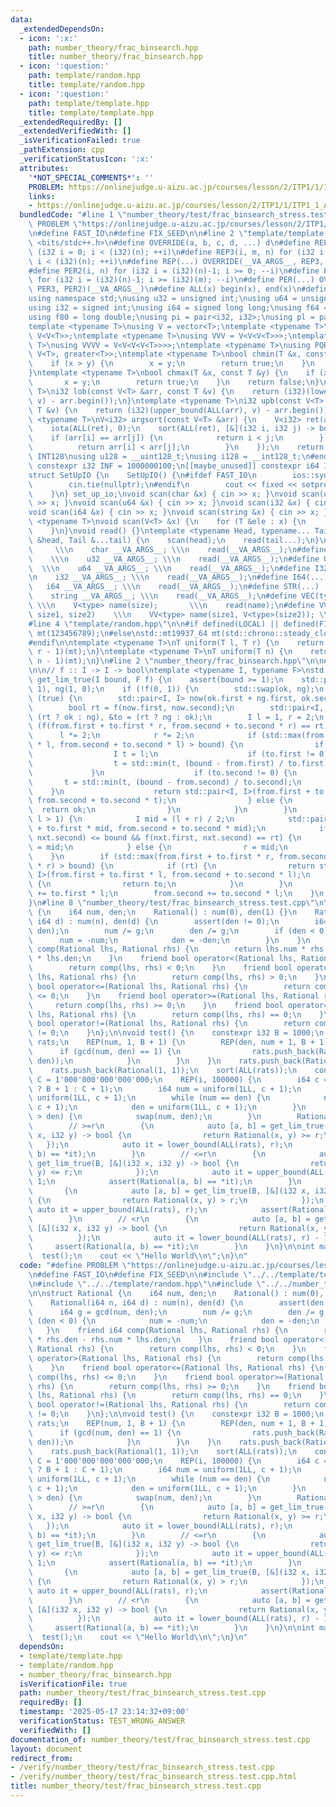```yaml
---
data:
  _extendedDependsOn:
  - icon: ':x:'
    path: number_theory/frac_binsearch.hpp
    title: number_theory/frac_binsearch.hpp
  - icon: ':question:'
    path: template/random.hpp
    title: template/random.hpp
  - icon: ':question:'
    path: template/template.hpp
    title: template/template.hpp
  _extendedRequiredBy: []
  _extendedVerifiedWith: []
  _isVerificationFailed: true
  _pathExtension: cpp
  _verificationStatusIcon: ':x:'
  attributes:
    '*NOT_SPECIAL_COMMENTS*': ''
    PROBLEM: https://onlinejudge.u-aizu.ac.jp/courses/lesson/2/ITP1/1/ITP1_1_A
    links:
    - https://onlinejudge.u-aizu.ac.jp/courses/lesson/2/ITP1/1/ITP1_1_A
  bundledCode: "#line 1 \"number_theory/test/frac_binsearch_stress.test.cpp\"\n#define\
    \ PROBLEM \"https://onlinejudge.u-aizu.ac.jp/courses/lesson/2/ITP1/1/ITP1_1_A\"\
    \n#define FAST_IO\n#define FIX_SEED\n\n#line 2 \"template/template.hpp\"\n#include\
    \ <bits/stdc++.h>\n#define OVERRIDE(a, b, c, d, ...) d\n#define REP2(i, n) for\
    \ (i32 i = 0; i < (i32)(n); ++i)\n#define REP3(i, m, n) for (i32 i = (i32)(m);\
    \ i < (i32)(n); ++i)\n#define REP(...) OVERRIDE(__VA_ARGS__, REP3, REP2)(__VA_ARGS__)\n\
    #define PER2(i, n) for (i32 i = (i32)(n)-1; i >= 0; --i)\n#define PER3(i, m, n)\
    \ for (i32 i = (i32)(n)-1; i >= (i32)(m); --i)\n#define PER(...) OVERRIDE(__VA_ARGS__,\
    \ PER3, PER2)(__VA_ARGS__)\n#define ALL(x) begin(x), end(x)\n#define LEN(x) (i32)(x.size())\n\
    using namespace std;\nusing u32 = unsigned int;\nusing u64 = unsigned long long;\n\
    using i32 = signed int;\nusing i64 = signed long long;\nusing f64 = double;\n\
    using f80 = long double;\nusing pi = pair<i32, i32>;\nusing pl = pair<i64, i64>;\n\
    template <typename T>\nusing V = vector<T>;\ntemplate <typename T>\nusing VV =\
    \ V<V<T>>;\ntemplate <typename T>\nusing VVV = V<V<V<T>>>;\ntemplate <typename\
    \ T>\nusing VVVV = V<V<V<V<T>>>>;\ntemplate <typename T>\nusing PQR = priority_queue<T,\
    \ V<T>, greater<T>>;\ntemplate <typename T>\nbool chmin(T &x, const T &y) {\n\
    \    if (x > y) {\n        x = y;\n        return true;\n    }\n    return false;\n\
    }\ntemplate <typename T>\nbool chmax(T &x, const T &y) {\n    if (x < y) {\n \
    \       x = y;\n        return true;\n    }\n    return false;\n}\ntemplate <typename\
    \ T>\ni32 lob(const V<T> &arr, const T &v) {\n    return (i32)(lower_bound(ALL(arr),\
    \ v) - arr.begin());\n}\ntemplate <typename T>\ni32 upb(const V<T> &arr, const\
    \ T &v) {\n    return (i32)(upper_bound(ALL(arr), v) - arr.begin());\n}\ntemplate\
    \ <typename T>\nV<i32> argsort(const V<T> &arr) {\n    V<i32> ret(arr.size());\n\
    \    iota(ALL(ret), 0);\n    sort(ALL(ret), [&](i32 i, i32 j) -> bool {\n    \
    \    if (arr[i] == arr[j]) {\n            return i < j;\n        } else {\n  \
    \          return arr[i] < arr[j];\n        }\n    });\n    return ret;\n}\n#ifdef\
    \ INT128\nusing u128 = __uint128_t;\nusing i128 = __int128_t;\n#endif\n[[maybe_unused]]\
    \ constexpr i32 INF = 1000000100;\n[[maybe_unused]] constexpr i64 INF64 = 3000000000000000100;\n\
    struct SetUpIO {\n    SetUpIO() {\n#ifdef FAST_IO\n        ios::sync_with_stdio(false);\n\
    \        cin.tie(nullptr);\n#endif\n        cout << fixed << setprecision(15);\n\
    \    }\n} set_up_io;\nvoid scan(char &x) { cin >> x; }\nvoid scan(u32 &x) { cin\
    \ >> x; }\nvoid scan(u64 &x) { cin >> x; }\nvoid scan(i32 &x) { cin >> x; }\n\
    void scan(i64 &x) { cin >> x; }\nvoid scan(string &x) { cin >> x; }\ntemplate\
    \ <typename T>\nvoid scan(V<T> &x) {\n    for (T &ele : x) {\n        scan(ele);\n\
    \    }\n}\nvoid read() {}\ntemplate <typename Head, typename... Tail>\nvoid read(Head\
    \ &head, Tail &...tail) {\n    scan(head);\n    read(tail...);\n}\n#define CHAR(...)\
    \     \\\n    char __VA_ARGS__; \\\n    read(__VA_ARGS__);\n#define U32(...) \
    \    \\\n    u32 __VA_ARGS__; \\\n    read(__VA_ARGS__);\n#define U64(...)   \
    \  \\\n    u64 __VA_ARGS__; \\\n    read(__VA_ARGS__);\n#define I32(...)     \\\
    \n    i32 __VA_ARGS__; \\\n    read(__VA_ARGS__);\n#define I64(...)     \\\n \
    \   i64 __VA_ARGS__; \\\n    read(__VA_ARGS__);\n#define STR(...)        \\\n\
    \    string __VA_ARGS__; \\\n    read(__VA_ARGS__);\n#define VEC(type, name, size)\
    \ \\\n    V<type> name(size);       \\\n    read(name);\n#define VVEC(type, name,\
    \ size1, size2)    \\\n    VV<type> name(size1, V<type>(size2)); \\\n    read(name);\n\
    #line 4 \"template/random.hpp\"\n\n#if defined(LOCAL) || defined(FIX_SEED)\nstd::mt19937_64\
    \ mt(123456789);\n#else\nstd::mt19937_64 mt(std::chrono::steady_clock::now().time_since_epoch().count());\n\
    #endif\n\ntemplate <typename T>\nT uniform(T l, T r) {\n    return std::uniform_int_distribution<T>(l,\
    \ r - 1)(mt);\n}\ntemplate <typename T>\nT uniform(T n) {\n    return std::uniform_int_distribution<T>(0,\
    \ n - 1)(mt);\n}\n#line 2 \"number_theory/frac_binsearch.hpp\"\n\n#line 6 \"number_theory/frac_binsearch.hpp\"\
    \n\n// f :: I -> I -> bool\ntemplate <typename I, typename F>\nstd::pair<I, I>\
    \ get_lim_true(I bound, F f) {\n    assert(bound >= 1);\n    std::pair<I, I> ok(0,\
    \ 1), ng(1, 0);\n    if (!f(0, 1)) {\n        std::swap(ok, ng);\n    }\n    while\
    \ (true) {\n        std::pair<I, I> now(ok.first + ng.first, ok.second + ng.second);\n\
    \        bool rt = f(now.first, now.second);\n        std::pair<I, I> &from =\
    \ (rt ? ok : ng), &to = (rt ? ng : ok);\n        I l = 1, r = 2;\n        while\
    \ (f(from.first + to.first * r, from.second + to.second * r) == rt) {\n      \
    \      l *= 2;\n            r *= 2;\n            if (std::max(from.first + to.first\
    \ * l, from.second + to.second * l) > bound) {\n                if (rt) {\n  \
    \                  I t = l;\n                    if (to.first != 0) {\n      \
    \                  t = std::min(t, (bound - from.first) / to.first);\n       \
    \             }\n                    if (to.second != 0) {\n                 \
    \       t = std::min(t, (bound - from.second) / to.second);\n                \
    \    }\n                    return std::pair<I, I>(from.first + to.first * t,\
    \ from.second + to.second * t);\n                } else {\n                  \
    \  return ok;\n                }\n            }\n        }\n        while (r -\
    \ l > 1) {\n            I mid = (l + r) / 2;\n            std::pair<I, I> nxt(from.first\
    \ + to.first * mid, from.second + to.second * mid);\n            if (std::max(nxt.first,\
    \ nxt.second) <= bound && f(nxt.first, nxt.second) == rt) {\n                l\
    \ = mid;\n            } else {\n                r = mid;\n            }\n    \
    \    }\n        if (std::max(from.first + to.first * r, from.second + to.second\
    \ * r) > bound) {\n            if (rt) {\n                return std::pair<I,\
    \ I>(from.first + to.first * l, from.second + to.second * l);\n            } else\
    \ {\n                return to;\n            }\n        }\n        from.first\
    \ += to.first * l;\n        from.second += to.second * l;\n    }\n    assert(false);\n\
    }\n#line 8 \"number_theory/test/frac_binsearch_stress.test.cpp\"\n\nstruct Rational\
    \ {\n    i64 num, den;\n    Rational() : num(0), den(1) {}\n    Rational(i64 n,\
    \ i64 d) : num(n), den(d) {\n        assert(den != 0);\n        i64 g = gcd(num,\
    \ den);\n        num /= g;\n        den /= g;\n        if (den < 0) {\n      \
    \      num = -num;\n            den = -den;\n        }\n    }\n    friend i64\
    \ comp(Rational lhs, Rational rhs) {\n        return lhs.num * rhs.den - rhs.num\
    \ * lhs.den;\n    }\n    friend bool operator<(Rational lhs, Rational rhs) {\n\
    \        return comp(lhs, rhs) < 0;\n    }\n    friend bool operator>(Rational\
    \ lhs, Rational rhs) {\n        return comp(lhs, rhs) > 0;\n    }\n    friend\
    \ bool operator<=(Rational lhs, Rational rhs) {\n        return comp(lhs, rhs)\
    \ <= 0;\n    }\n    friend bool operator>=(Rational lhs, Rational rhs) {\n   \
    \     return comp(lhs, rhs) >= 0;\n    }\n    friend bool operator==(Rational\
    \ lhs, Rational rhs) {\n        return comp(lhs, rhs) == 0;\n    }\n    friend\
    \ bool operator!=(Rational lhs, Rational rhs) {\n        return comp(lhs, rhs)\
    \ != 0;\n    }\n};\n\nvoid test() {\n    constexpr i32 B = 1000;\n    V<Rational>\
    \ rats;\n    REP(num, 1, B + 1) {\n        REP(den, num + 1, B + 1) {\n      \
    \      if (gcd(num, den) == 1) {\n                rats.push_back(Rational(num,\
    \ den));\n            }\n        }\n    }\n    rats.push_back(Rational(0, 1));\n\
    \    rats.push_back(Rational(1, 1));\n    sort(ALL(rats));\n    constexpr i64\
    \ C = 1'000'000'000'000'000;\n    REP(i, 100000) {\n        i64 c = (uniform(2)\
    \ ? B + 1 : C + 1);\n        i64 num = uniform(1LL, c + 1);\n        i64 den =\
    \ uniform(1LL, c + 1);\n        while (num == den) {\n            num = uniform(1LL,\
    \ c + 1);\n            den = uniform(1LL, c + 1);\n        }\n        if (num\
    \ > den) {\n            swap(num, den);\n        }\n        Rational r(num, den);\n\
    \        // >=r\n        {\n            auto [a, b] = get_lim_true(B, [&](i32\
    \ x, i32 y) -> bool {\n                return Rational(x, y) >= r;\n         \
    \   });\n            auto it = lower_bound(ALL(rats), r);\n            assert(Rational(a,\
    \ b) == *it);\n        }\n        // <=r\n        {\n            auto [a, b] =\
    \ get_lim_true(B, [&](i32 x, i32 y) -> bool {\n                return Rational(x,\
    \ y) <= r;\n            });\n            auto it = upper_bound(ALL(rats), r) -\
    \ 1;\n            assert(Rational(a, b) == *it);\n        }\n        // >r\n \
    \       {\n            auto [a, b] = get_lim_true(B, [&](i32 x, i32 y) -> bool\
    \ {\n                return Rational(x, y) > r;\n            });\n           \
    \ auto it = upper_bound(ALL(rats), r);\n            assert(Rational(a, b) == *it);\n\
    \        }\n        // <r\n        {\n            auto [a, b] = get_lim_true(B,\
    \ [&](i32 x, i32 y) -> bool {\n                return Rational(x, y) < r;\n  \
    \          });\n            auto it = lower_bound(ALL(rats), r) - 1;\n       \
    \     assert(Rational(a, b) == *it);\n        }\n    }\n}\n\nint main() {\n  \
    \  test();\n    cout << \"Hello World\\n\";\n}\n"
  code: "#define PROBLEM \"https://onlinejudge.u-aizu.ac.jp/courses/lesson/2/ITP1/1/ITP1_1_A\"\
    \n#define FAST_IO\n#define FIX_SEED\n\n#include \"../../template/template.hpp\"\
    \n#include \"../../template/random.hpp\"\n#include \"../../number_theory/frac_binsearch.hpp\"\
    \n\nstruct Rational {\n    i64 num, den;\n    Rational() : num(0), den(1) {}\n\
    \    Rational(i64 n, i64 d) : num(n), den(d) {\n        assert(den != 0);\n  \
    \      i64 g = gcd(num, den);\n        num /= g;\n        den /= g;\n        if\
    \ (den < 0) {\n            num = -num;\n            den = -den;\n        }\n \
    \   }\n    friend i64 comp(Rational lhs, Rational rhs) {\n        return lhs.num\
    \ * rhs.den - rhs.num * lhs.den;\n    }\n    friend bool operator<(Rational lhs,\
    \ Rational rhs) {\n        return comp(lhs, rhs) < 0;\n    }\n    friend bool\
    \ operator>(Rational lhs, Rational rhs) {\n        return comp(lhs, rhs) > 0;\n\
    \    }\n    friend bool operator<=(Rational lhs, Rational rhs) {\n        return\
    \ comp(lhs, rhs) <= 0;\n    }\n    friend bool operator>=(Rational lhs, Rational\
    \ rhs) {\n        return comp(lhs, rhs) >= 0;\n    }\n    friend bool operator==(Rational\
    \ lhs, Rational rhs) {\n        return comp(lhs, rhs) == 0;\n    }\n    friend\
    \ bool operator!=(Rational lhs, Rational rhs) {\n        return comp(lhs, rhs)\
    \ != 0;\n    }\n};\n\nvoid test() {\n    constexpr i32 B = 1000;\n    V<Rational>\
    \ rats;\n    REP(num, 1, B + 1) {\n        REP(den, num + 1, B + 1) {\n      \
    \      if (gcd(num, den) == 1) {\n                rats.push_back(Rational(num,\
    \ den));\n            }\n        }\n    }\n    rats.push_back(Rational(0, 1));\n\
    \    rats.push_back(Rational(1, 1));\n    sort(ALL(rats));\n    constexpr i64\
    \ C = 1'000'000'000'000'000;\n    REP(i, 100000) {\n        i64 c = (uniform(2)\
    \ ? B + 1 : C + 1);\n        i64 num = uniform(1LL, c + 1);\n        i64 den =\
    \ uniform(1LL, c + 1);\n        while (num == den) {\n            num = uniform(1LL,\
    \ c + 1);\n            den = uniform(1LL, c + 1);\n        }\n        if (num\
    \ > den) {\n            swap(num, den);\n        }\n        Rational r(num, den);\n\
    \        // >=r\n        {\n            auto [a, b] = get_lim_true(B, [&](i32\
    \ x, i32 y) -> bool {\n                return Rational(x, y) >= r;\n         \
    \   });\n            auto it = lower_bound(ALL(rats), r);\n            assert(Rational(a,\
    \ b) == *it);\n        }\n        // <=r\n        {\n            auto [a, b] =\
    \ get_lim_true(B, [&](i32 x, i32 y) -> bool {\n                return Rational(x,\
    \ y) <= r;\n            });\n            auto it = upper_bound(ALL(rats), r) -\
    \ 1;\n            assert(Rational(a, b) == *it);\n        }\n        // >r\n \
    \       {\n            auto [a, b] = get_lim_true(B, [&](i32 x, i32 y) -> bool\
    \ {\n                return Rational(x, y) > r;\n            });\n           \
    \ auto it = upper_bound(ALL(rats), r);\n            assert(Rational(a, b) == *it);\n\
    \        }\n        // <r\n        {\n            auto [a, b] = get_lim_true(B,\
    \ [&](i32 x, i32 y) -> bool {\n                return Rational(x, y) < r;\n  \
    \          });\n            auto it = lower_bound(ALL(rats), r) - 1;\n       \
    \     assert(Rational(a, b) == *it);\n        }\n    }\n}\n\nint main() {\n  \
    \  test();\n    cout << \"Hello World\\n\";\n}\n"
  dependsOn:
  - template/template.hpp
  - template/random.hpp
  - number_theory/frac_binsearch.hpp
  isVerificationFile: true
  path: number_theory/test/frac_binsearch_stress.test.cpp
  requiredBy: []
  timestamp: '2025-05-17 23:14:32+09:00'
  verificationStatus: TEST_WRONG_ANSWER
  verifiedWith: []
documentation_of: number_theory/test/frac_binsearch_stress.test.cpp
layout: document
redirect_from:
- /verify/number_theory/test/frac_binsearch_stress.test.cpp
- /verify/number_theory/test/frac_binsearch_stress.test.cpp.html
title: number_theory/test/frac_binsearch_stress.test.cpp
---
```

